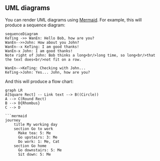 ## UML diagrams

You can render UML diagrams using [Mermaid](https://mermaidjs.github.io/). For example, this will produce a sequence diagram:

```mermaid
sequenceDiagram
KeTing ->> WanEn: Hello Bob, how are you?
WanEn-->>John: How about you John?
WanEn--x KeTing: I am good thanks!
WanEn-x John: I am good thanks!
Note right of John: Bob thinks a long<br/>long time, so long<br/>that the text does<br/>not fit on a row.

WanEn-->KeTing: Checking with John...
KeTing->John: Yes... John, how are you?
```

And this will produce a flow chart:

```mermaid
graph LR
A[Square Rect] -- Link text --> B((Circle))
A --> C(Round Rect)
B --> D{Rhombus}
C --> D

```mermaid
journey
    title My working day
    section Go to work
      Make tea: 5: Me
      Go upstairs: 3: Me
      Do work: 1: Me, Cat
    section Go home
      Go downstairs: 5: Me
      Sit down: 5: Me
```
